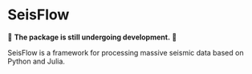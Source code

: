 # SeisFlow

🚨 **The package is still undergoing development.** 🚨

SeisFlow is a framework for processing massive seismic data based on Python and Julia.
